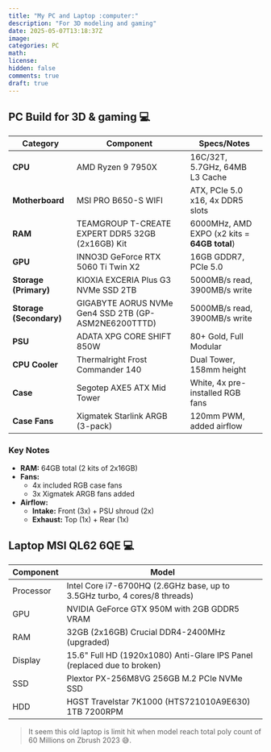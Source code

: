 ```yaml
---
title: "My PC and Laptop :computer:"
description: "For 3D modeling and gaming"
date: 2025-05-07T13:18:37Z
image: 
categories: PC
math: 
license: 
hidden: false
comments: true
draft: true
---
```


## PC Build for 3D & gaming :computer:

| Category                | Component                                            | Specs/Notes                                  |
|-------------------------|------------------------------------------------------|----------------------------------------------|
| **CPU**                 | AMD Ryzen 9 7950X                                    | 16C/32T, 5.7GHz, 64MB L3 Cache               |
| **Motherboard**         | MSI PRO B650-S WIFI                                  | ATX, PCIe 5.0 x16, 4x DDR5 slots             |
| **RAM**                 | TEAMGROUP T-CREATE EXPERT DDR5 32GB (2x16GB) Kit     | 6000MHz, AMD EXPO (x2 kits = **64GB total**) |
| **GPU**                 | INNO3D GeForce RTX 5060 Ti Twin X2                   | 16GB GDDR7, PCIe 5.0                         |
| **Storage (Primary)**   | KIOXIA EXCERIA Plus G3 NVMe SSD 2TB                  | 5000MB/s read, 3900MB/s write                |
| **Storage (Secondary)** | GIGABYTE AORUS NVMe Gen4 SSD 2TB (GP-ASM2NE6200TTTD) | 5000MB/s read, 3900MB/s write                |
| **PSU**                 | ADATA XPG CORE SHIFT 850W                            | 80+ Gold, Full Modular                       |
| **CPU Cooler**          | Thermalright Frost Commander 140                     | Dual Tower, 158mm height                     |
| **Case**                | Segotep AXE5 ATX Mid Tower                           | White, 4x pre-installed RGB fans             |
| **Case Fans**           | Xigmatek Starlink ARGB (3-pack)                      | 120mm PWM, added airflow                     |

### Key Notes

- **RAM:** 64GB total (2 kits of 2x16GB)  
- **Fans:**
  - 4x included RGB case fans  
  - 3x Xigmatek ARGB fans added  
- **Airflow:**  
  - **Intake:** Front (3x) + PSU shroud (2x)  
  - **Exhaust:** Top (1x) + Rear (1x)

## Laptop MSI QL62 6QE :computer:

| Component | Model |
|-----------|-------|
| Processor | Intel Core i7-6700HQ (2.6GHz base, up to 3.5GHz turbo, 4 cores/8 threads) |
| GPU   | NVIDIA GeForce GTX 950M with 2GB GDDR5 VRAM |
| RAM | 32GB (2x16GB) Crucial DDR4-2400MHz (upgraded) |
| Display | 15.6" Full HD (1920x1080) Anti-Glare IPS Panel (replaced due to broken)|
| SSD | Plextor PX-256M8VG 256GB M.2 PCIe NVMe SSD |
| HDD | HGST Travelstar 7K1000 (HTS721010A9E630) 1TB 7200RPM |

> It seem this old laptop is limit hit when model reach total poly count of 60 Millions on Zbrush 2023 😅.
